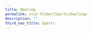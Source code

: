```yaml
---
title: Bowling
permalink: /cca-folder/Sports/bowling/
description: ""
third_nav_title: Sports
---
```

